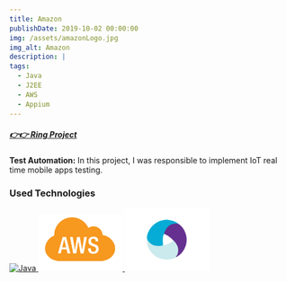 ```yaml
---
title: Amazon
publishDate: 2019-10-02 00:00:00
img: /assets/amazonLogo.jpg
img_alt: Amazon
description: |
tags:
  - Java
  - J2EE
  - AWS
  - Appium
---
```


##### [👉👉 Ring Project](https://www.amazon.com/stores/Ring/Ring/page/77B53039-540E-4816-BABB-49AA21285FCF)<base target="_blank">

**Test Automation:** In this project, I was responsible to implement IoT real time mobile apps testing.

### Used Technologies ###

<a href="https://java.com/" target="_blank" rel="noreferrer"><img src="../../../public/a
ssets/java.jpg" width="150" hight="150" alt="Java"/>
<a href="https://aws.com/" target="_blank" rel="noreferrer"><img src="../../../public/assets/aws.jpg" width="150" hight="150" alt="AWS"/>
<a href="https://appium.io/" target="_blank" rel="noreferrer"><img src="../../../public/assets/appium.jpg" width="150" hight="150" alt="Appium"/>